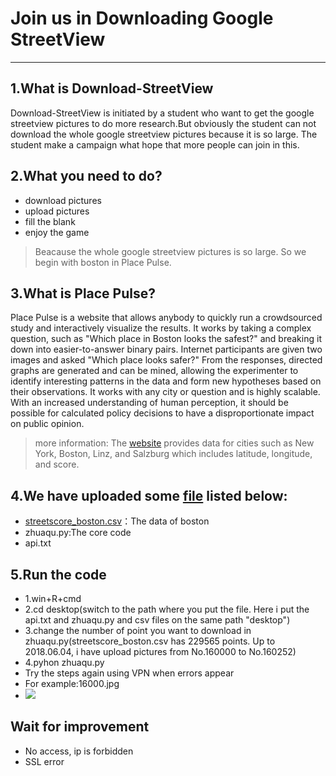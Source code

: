 # Join us in Downloading Google StreetView
---
## 1.What is Download-StreetView
Download-StreetView is initiated by a student who want to get the google streetview pictures to do more research.But obviously the student can not download the whole google streetview pictures because it is so large.
The student make a campaign what hope that more people can join in this.
## 2.What you need to do?
* download pictures
* upload pictures
* fill the blank 
* enjoy the game
>Beacause the whole google streetview pictures is so large. So we begin with boston in Place Pulse.
## 3.What is Place Pulse?
Place Pulse is a website that allows anybody to quickly run a crowdsourced study and interactively visualize the results. It works by taking a complex question, such as "Which place in Boston looks the safest?" and breaking it down into easier-to-answer binary pairs. Internet participants are given two images and asked "Which place looks safer?" From the responses, directed graphs are generated and can be mined, allowing the experimenter to identify interesting patterns in the data and form new hypotheses based on their observations. It works with any city or question and is highly scalable. With an increased understanding of human perception, it should be possible for calculated policy decisions to have a disproportionate impact on public opinion.
>more information: The [website](http://pulse.media.mit.edu/) provides data for cities such as New York, Boston, Linz, and Salzburg which includes latitude, longitude, and score.
## 4.We have uploaded some [file](https://pan.baidu.com/s/1-Gk7Nnz3deICKW9C4fcN1g#list/path=%2F) listed below:
* [streetscore_boston.csv](http://streetscore.media.mit.edu/data.html)：The data of boston
* zhuaqu.py:The core code
* api.txt
## 5.Run the code
* 1.win+R+cmd
* 2.cd desktop(switch to the path where you put the file. Here i put the api.txt and zhuaqu.py and csv files on the same path "desktop")
* 3.change the number of point you want to download in zhuaqu.py(streetscore_boston.csv has 229565 points. Up to 2018.06.04, i have upload pictures from No.160000 to No.160252)
* 4.pyhon zhuaqu.py
* Try the steps again using VPN when errors appear<br>
* For example:16000.jpg
* ![](https://github.com/whubaichuan/Download-StreetView/blob/master/photo/160000.jpg)  
## Wait for improvement
* No access, ip is forbidden 
* SSL error
